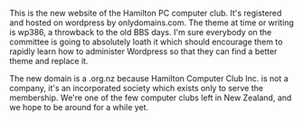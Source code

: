 <html><body><p>This is the new website of the Hamilton PC computer club. It's registered and hosted on wordpress by onlydomains.com. The theme at time or writing is wp386, a throwback to the old BBS days. I'm sure everybody on the committee is going to absolutely loath it which should encourage them to rapidly learn how to administer Wordpress so that they can find a better theme and replace it.



The new domain is a .org.nz because Hamilton Computer Club Inc. is not a company, it's an incorporated society which exists only to serve the membership. We're one of the few computer clubs left in New Zealand, and we hope to be around for a while yet.



 </p></body></html>